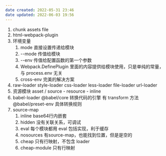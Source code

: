 ```yaml
---
date created: 2022-05-31 23:46
date updated: 2022-06-03 19:56
---
```


1. chunk assets file
2. html-webpack-plugin
3. 环境变量
   1. mode 直接设置传递给模块
   2. --mode 传值给模块
   3. --env 传值给配置函数的第一个参数
   4. Webpack.DefinePlugin 里面的内容提供给模块使用，只是单纯的常量，与 process.env 无关
   5. cross-env 完美的解决方案
4. raw-loader style-loader css-loader less-loader file-loader url-loader
5. 资源模块 asset / source - resource - inline
6. babel-loader @babel/core 转换代码的引擎 有 transform 方法 @babel/preset-env 具体转换规则
7. source-map
   1. inline base64行内嵌套
   2. hidden 没有关联关系，可调试
   3. eval 每个模块都用 eval 包括实现，利于缓存
   4. nosources 有source-map，也能找到位置，但是是空的
   5. cheap 只有行映射，不包含 loader
   6. cheap-module 只有行映射
